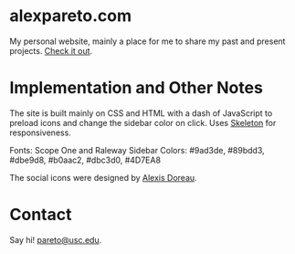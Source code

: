 # alexpareto.com

My personal website, mainly a place for me to share my past and present projects. [Check it out](http://alexpareto.com).

# Implementation and Other Notes

The site is built mainly on CSS and HTML with a dash of JavaScript to preload icons and change the sidebar color on click. Uses [Skeleton](https://github.com/dhg/Skeleton/) for responsiveness.

Fonts: Scope One and Raleway
Sidebar Colors: #9ad3de, #89bdd3, #dbe9d8, #b0aac2, #dbc3d0, #4D7EA8

The social icons were designed by [Alexis Doreau](https://dribbble.com/alexisdoreau).

# Contact

Say hi! [pareto@usc.edu](mailto:pareto@usc.edu).


